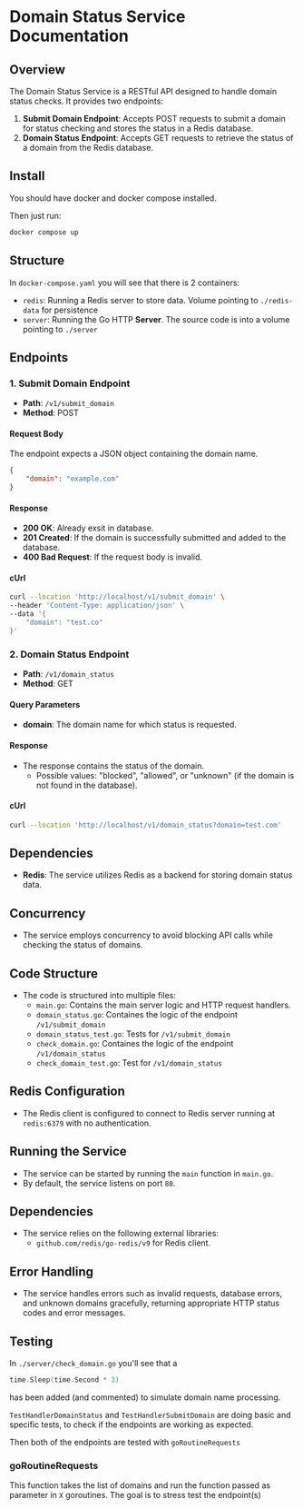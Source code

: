 # Domain Status Service Documentation

## Overview
The Domain Status Service is a RESTful API designed to handle domain status checks. It provides two endpoints:

1. **Submit Domain Endpoint**: Accepts POST requests to submit a domain for status checking and stores the status in a Redis database.
2. **Domain Status Endpoint**: Accepts GET requests to retrieve the status of a domain from the Redis database.

## Install
You should have docker and docker compose installed.

Then just run: 

```sh
docker compose up
```

## Structure

In `docker-compose.yaml` you will see that there is 2 containers:

- `redis`: Running a Redis server to store data. Volume pointing to `./redis-data` for persistence
- `server`: Running the Go HTTP **Server**. The source code is into a volume pointing to `./server`

## Endpoints

### 1. Submit Domain Endpoint
- **Path**: `/v1/submit_domain`
- **Method**: POST

#### Request Body
The endpoint expects a JSON object containing the domain name.

```json
{
    "domain": "example.com"
}
```

#### Response
- **200 OK**: Already exsit in database.
- **201 Created**: If the domain is successfully submitted and added to the database.
- **400 Bad Request**: If the request body is invalid.

#### cUrl
```sh
curl --location 'http://localhost/v1/submit_domain' \
--header 'Content-Type: application/json' \
--data '{
    "domain": "test.co"
}'
```

### 2. Domain Status Endpoint
- **Path**: `/v1/domain_status`
- **Method**: GET

#### Query Parameters
- **domain**: The domain name for which status is requested.

#### Response
- The response contains the status of the domain.
  - Possible values: "blocked", "allowed", or "unknown" (if the domain is not found in the database).

#### cUrl
```sh
curl --location 'http://localhost/v1/domain_status?domain=test.com'
```

## Dependencies
- **Redis**: The service utilizes Redis as a backend for storing domain status data.

## Concurrency
- The service employs concurrency to avoid blocking API calls while checking the status of domains.

## Code Structure
- The code is structured into multiple files:
  - `main.go`: Contains the main server logic and HTTP request handlers.
  - `domain_status.go`: Containes the logic of the endpoint `/v1/submit_domain` 
  - `domain_status_test.go`: Tests for `/v1/submit_domain` 
  - `check_domain.go`: Containes the logic of the endpoint `/v1/domain_status`
  - `check_domain_test.go`: Test for `/v1/domain_status`

## Redis Configuration
- The Redis client is configured to connect to Redis server running at `redis:6379` with no authentication.

## Running the Service
- The service can be started by running the `main` function in `main.go`.
- By default, the service listens on port `80`.

## Dependencies
- The service relies on the following external libraries:
  - `github.com/redis/go-redis/v9` for Redis client.

## Error Handling
- The service handles errors such as invalid requests, database errors, and unknown domains gracefully, returning appropriate HTTP status codes and error messages.

## Testing

In `./server/check_domain.go` you'll see that a
```go
time.Sleep(time.Second * 3)
```
has been added (and commented) to simulate domain name processing.

`TestHandlerDomainStatus` and `TestHandlerSubmitDomain` are doing basic and specific tests, to check if the endpoints are working as expected.

Then both of the endpoints are tested with `goRoutineRequests`

### goRoutineRequests

This function takes the list of domains and run the function passed as parameter in `X` goroutines. The goal is to stress test the endpoint(s)


